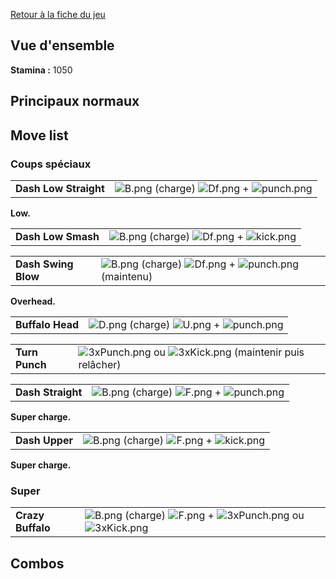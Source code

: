 [Retour à la fiche du jeu](Street_Fighter_x_Tekken "wikilink")

## Vue d'ensemble

**Stamina :** 1050

## Principaux normaux

## Move list

### Coups spéciaux

|                       |                                                                               |
|-----------------------|-------------------------------------------------------------------------------|
| **Dash Low Straight** | ![](B.png "B.png") (charge) ![](Df.png "Df.png") + ![](punch.png "punch.png") |

**Low.**

|                    |                                                                             |
|--------------------|-----------------------------------------------------------------------------|
| **Dash Low Smash** | ![](B.png "B.png") (charge) ![](Df.png "Df.png") + ![](kick.png "kick.png") |

|                     |                                                                                          |
|---------------------|------------------------------------------------------------------------------------------|
| **Dash Swing Blow** | ![](B.png "B.png") (charge) ![](Df.png "Df.png") + ![](punch.png "punch.png") (maintenu) |

**Overhead.**

|                  |                                                                             |
|------------------|-----------------------------------------------------------------------------|
| **Buffalo Head** | ![](D.png "D.png") (charge) ![](U.png "U.png") + ![](punch.png "punch.png") |

|                |                                                                                          |
|----------------|------------------------------------------------------------------------------------------|
| **Turn Punch** | ![](3xPunch.png "3xPunch.png") ou ![](3xKick.png "3xKick.png") (maintenir puis relâcher) |

|                   |                                                                             |
|-------------------|-----------------------------------------------------------------------------|
| **Dash Straight** | ![](B.png "B.png") (charge) ![](F.png "F.png") + ![](punch.png "punch.png") |

**Super charge.**

|                |                                                                           |
|----------------|---------------------------------------------------------------------------|
| **Dash Upper** | ![](B.png "B.png") (charge) ![](F.png "F.png") + ![](kick.png "kick.png") |

**Super charge.**

### Super

|                   |                                                                                                                 |
|-------------------|-----------------------------------------------------------------------------------------------------------------|
| **Crazy Buffalo** | ![](B.png "B.png") (charge) ![](F.png "F.png") + ![](3xPunch.png "3xPunch.png") ou ![](3xKick.png "3xKick.png") |

## Combos
